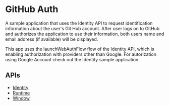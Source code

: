 # GitHub Auth

A sample application that uses the Identity API to request identification
information about the user's Git Hub account. After user logs on to GitHub and
authorizes the application to use their information, both users name and email
address (if available) will be displayed.

This app uses the launchWebAuthFlow flow of the Identity API, which is enabling
authorization with providers other than Google. For autorization using Google
Account check out the Identity sample application.

## APIs

* [Identity](http://developer.chrome.com/trunk/apps/app.identity.html)
* [Runtime](http://developer.chrome.com/trunk/apps/app.runtime.html)
* [Window](http://developer.chrome.com/trunk/apps/app.window.html)

